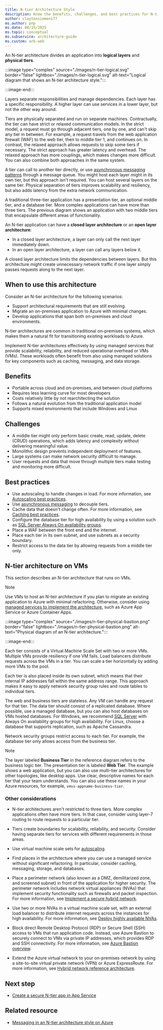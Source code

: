 ```yaml
---
title: N-tier Architecture Style
description: Know the benefits, challenges, and best practices for N-tier architectures on Azure. An N-tier architecture splits an app into logical layers and physical tiers.
author: claytonsiemens77
ms.author: pnp
ms.date: 08/15/2025
ms.topic: conceptual
ms.subservice: architecture-guide
ms.custom: arb-web
---
```


An N-tier architecture divides an application into **logical layers** and **physical tiers**.

:::image type="complex" source="./images/n-tier-logical.svg" border="false" lightbox="./images/n-tier-logical.svg" alt-text="Logical diagram that shows an N-tier architecture style.":::

:::image-end:::

Layers separate responsibilities and manage dependencies. Each layer has a specific responsibility. A higher layer can use services in a lower layer, but not the other way around.

Tiers are physically separated and run on separate machines. Contractually, the tier can have strict or relaxed communication models. In the strict model, a request must go through adjacent tiers, one by one, and can't skip any tier in between. For example, a request travels from the web application firewall (WAF) to the web tier, then to middle tier 1, and continues on. In contrast, the relaxed approach allows requests to skip some tiers if necessary. The strict approach has greater latency and overhead. The relaxed approach has more couplings, which makes changes more difficult. You can also combine both approaches in the same system.

A tier can call to another tier directly, or use [asynchronous messaging patterns](/azure/service-bus-messaging/service-bus-async-messaging) through a message queue. You might host each layer might in its own tier, but this approach isn't required. You can host several layers on the same tier. Physical separation of tiers improves scalability and resiliency, but also adds latency from the extra network communication.

A traditional three-tier application has a presentation tier, an optional middle tier, and a database tier. More complex applications can have more than three tiers. The previous diagram shows an application with two middle tiers that encapsulate different areas of functionality.

An N-tier application can have a **closed layer architecture** or an **open layer architecture**:

- In a closed layer architecture, a layer can only call the next layer immediately down.
- In an open layer architecture, a layer can call any layers below it.

A closed layer architecture limits the dependencies between layers. But this architecture might create unnecessary network traffic if one layer simply passes requests along to the next layer.

## When to use this architecture

Consider an N-tier architecture for the following scenarios:

- Support architectural requirements that are still evolving.
- Migrate an on-premises application to Azure with minimal changes.
- Develop applications that span both on-premises and cloud environments.

N-tier architectures are common in traditional on-premises systems, which makes them a natural fit for transitioning existing workloads to Azure.

Implement N-tier architectures effectively by using managed services that provide scalability, reliability, and reduced operational overhead or VMs (VMs). These workloads often benefit from also using managed solutions for key components such as caching, messaging, and data storage.

## Benefits

- Portable across cloud and on-premises, and between cloud platforms
- Requires less learning curve for most developers
- Costs relatively little by not rearchitecting the solution
- Follows a natural evolution from the traditional application model
- Supports mixed environments that include Windows and Linux

## Challenges

- A middle tier might only perform basic create, read, update, delete (CRUD) operations, which adds latency and complexity without delivering meaningful value.
- Monolithic design prevents independent deployment of features.
- Large systems can make network security difficult to manage.
- User requests and data that move through multiple tiers make testing and monitoring more difficult.

## Best practices

- Use autoscaling to handle changes in load. For more information, see [Autoscaling best practices][autoscaling].
- Use [asynchronous messaging](/azure/service-bus-messaging/service-bus-async-messaging) to decouple tiers.
- Cache data that doesn't change often. For more information, see [Caching best practices][caching].
- Configure the database tier for high availability by using a solution such as [SQL Server Always On availability groups][sql-always-on].
- Place a WAF between the front end and the internet.
- Place each tier in its own subnet, and use subnets as a security boundary.
- Restrict access to the data tier by allowing requests from a middle tier only.

## N-tier architecture on VMs

This section describes an N-tier architecture that runs on VMs.

> [!NOTE]
> Use VMs to host an N-teir architecture if you plan to migrate an existing application to Azure with minimal refactoring. Otherwise, consider using [managed services to implement the architecture](/azure/app-service/tutorial-secure-ntier-app), such as Azure App Service or Azure Container Apps.

:::image type="complex" source="./images/n-tier-physical-bastion.png" border="false" lightbox="./images/n-tier-physical-bastion.png" alt-text="Physical diagram of an N-tier architecture.":::

:::image-end:::

Each tier consists of a Virtual Machine Scale Set with two or more VMs. Multiple VMs provide resiliency if one VM fails. Load balancers distribute requests across the VMs in a tier. You can scale a tier horizontally by adding more VMs to the pool.

Each tier is also placed inside its own subnet, which means that their internal IP addresses fall within the same address range. This approach makes it easy to apply network security group rules and route tables to individual tiers.

The web and business tiers are stateless. Any VM can handle any request for that tier. The data tier should consist of a replicated database. Where possible, use a managed database, but you can also host databases on VMs hosted databases. For Windows, we recommend [SQL Server](/azure/azure-sql/virtual-machines/) with Always On availability groups for high availability. For Linux, choose a database that supports replication, such as Apache Cassandra.

Network security groups restrict access to each tier. For example, the database tier only allows access from the business tier.

> [!NOTE]
> The layer labeled **Business Tier** in the reference diagram refers to the business logic tier. The presentation tier is labeled **Web Tier**. The example shows a web application, but you can also use multi-tier architectures for other topologies, like desktop apps. Use clear, descriptive names for each tier that your team understands. You can also use these names in your Azure resources, for example, `vmss-appname-business-tier`.

### Other considerations

- N-tier architectures aren't restricted to three tiers. More complex applications often have more tiers. In that case, consider using layer-7 routing to route requests to a particular tier.

- Tiers create boundaries for scalability, reliability, and security. Consider having separate tiers for services with different requirements in those areas.

- Use virtual machine scale sets for [autoscaling][autoscaling].

- Find places in the architecture where you can use a managed service without significant refactoring. In particular, consider caching, messaging, storage, and databases.

- Place a perimeter network (also known as a DMZ, demilitarized zone, and screened subnet) in front of the application for higher security. The perimeter network includes network virtual appliances (NVAs) that implement security functionality such as firewalls and packet inspection. For more information, see [Implement a secure hybrid network](/azure/architecture/reference-architectures/dmz/secure-vnet-dmz).

- Use two or more NVAs in a virtual machine scale set, with an external load balancer to distribute internet requests across the instances for high availability. For more information, see [Deploy highly available NVAs][ha-nva].

- Block direct Remote Desktop Protocol (RDP) or Secure Shell (SSH) access to VMs that run application code. Instead, use Azure Bastion to securely connect to VMs via private IP addresses, which provides RDP and SSH connectivity. For more information, see [Azure Bastion overview](/azure/bastion/bastion-overview).

- Extend the Azure virtual network to your on-premises network by using a site-to-site virtual private network (VPN) or Azure ExpressRoute. For more information, see [Hybrid network reference architecture][hybrid-network].

## Next step

- [Create a secure N-tier app in App Service](/azure/app-service/tutorial-secure-ntier-app)

## Related resource

- [Messaging in an N-tier architecture style on Azure](https://docs.particular.net/architecture/azure/n-tier)

[autoscaling]: ../../best-practices/auto-scaling.md
[caching]: ../../best-practices/caching.yml
[ha-nva]: ../../networking/guide/network-virtual-appliance-high-availability.md
[hybrid-network]: ../../reference-architectures/hybrid-networking/index.yml
[sql-always-on]: /sql/database-engine/availability-groups/windows/always-on-availability-groups-sql-server

